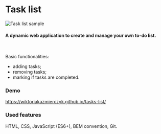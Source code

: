 # Task list

![Task list sample](https://i.postimg.cc/d0C1LxXv/animation.gif)

#### A dynamic web application to create and manage your own to-do list.

<br>

Basic functionalities:

- adding tasks;
- removing tasks;
- marking if tasks are completed.

### Demo
https://wiktoriakazmierczyk.github.io/tasks-list/

### Used features
HTML, CSS, JavaScript (ES6+), BEM convention, Git.
